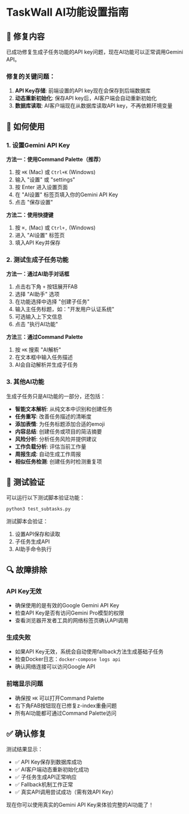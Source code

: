 # TaskWall AI功能设置指南

## 🔧 修复内容

已成功修复生成子任务功能的API key问题，现在AI功能可以正常调用Gemini API。

### 修复的关键问题：
1. **API Key存储**: 前端设置的API key现在会保存到后端数据库
2. **动态重新初始化**: 保存API key后，AI客户端会自动重新初始化
3. **数据库读取**: AI客户端现在从数据库读取API key，不再依赖环境变量

## 🚀 如何使用

### 1. 设置Gemini API Key

**方法一：使用Command Palette（推荐）**
1. 按 `⌘K` (Mac) 或 `Ctrl+K` (Windows)
2. 输入 "设置" 或 "settings"
3. 按 Enter 进入设置页面
4. 在 "AI设置" 标签页填入你的Gemini API Key
5. 点击 "保存设置"

**方法二：使用快捷键**
1. 按 `⌘,` (Mac) 或 `Ctrl+,` (Windows)
2. 进入 "AI设置" 标签页
3. 填入API Key并保存

### 2. 测试生成子任务功能

**方法一：通过AI助手对话框**
1. 点击右下角 `+` 按钮展开FAB
2. 选择 "AI助手" 选项
3. 在功能选择中选择 "创建子任务"
4. 输入主任务标题，如："开发用户认证系统"
5. 可选输入上下文信息
6. 点击 "执行AI功能"

**方法三：通过Command Palette**
1. 按 `⌘K` 搜索 "AI解析"
2. 在文本框中输入任务描述
3. AI会自动解析并生成子任务

### 3. 其他AI功能

生成子任务只是AI功能的一部分，还包括：

- **智能文本解析**: 从纯文本中识别和创建任务
- **任务重写**: 改善任务描述的清晰度
- **添加表情**: 为任务标题添加合适的emoji
- **内容总结**: 创建任务或项目的简洁摘要
- **风险分析**: 分析任务风险并提供建议
- **工作负载分析**: 评估当前工作量
- **周报生成**: 自动生成工作周报
- **相似任务检测**: 创建任务时检测重复项

## 🧪 测试验证

可以运行以下测试脚本验证功能：

```bash
python3 test_subtasks.py
```

测试脚本会验证：
1. 设置API保存和读取
2. 子任务生成API
3. AI助手命令执行

## 🔍 故障排除

### API Key无效
- 确保使用的是有效的Google Gemini API Key
- 检查API Key是否有访问Gemini Pro模型的权限
- 查看浏览器开发者工具的网络标签页确认API调用

### 生成失败
- 如果API Key无效，系统会自动使用fallback方法生成基础子任务
- 检查Docker日志：`docker-compose logs api`
- 确认网络连接可以访问Google API

### 前端显示问题  
- 确保按 `⌘K` 可以打开Command Palette
- 右下角FAB按钮现在已修复z-index重叠问题
- 所有AI功能都可通过Command Palette访问

## ✅ 确认修复

测试结果显示：
- ✅ API Key保存到数据库成功
- ✅ AI客户端动态重新初始化成功
- ✅ 子任务生成API正常响应
- ✅ Fallback机制工作正常
- ✅ 真实API调用尝试成功（需有效API Key）

现在你可以使用真实的Gemini API Key来体验完整的AI功能了！